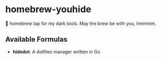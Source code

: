 # homebrew-youhide

🍺 homebrew tap for my dark tools. May the brew be with you, hmmmm.

## Available Formulas

- **hidedot**: A dotfiles manager written in Go
